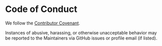 # Code of Conduct

We follow the [Contributor Covenant](https://www.contributor-covenant.org/version/2/1/code_of_conduct.html).

Instances of abusive, harassing, or otherwise unacceptable behavior may be reported to the Maintainers via GitHub issues or profile email (if listed).
